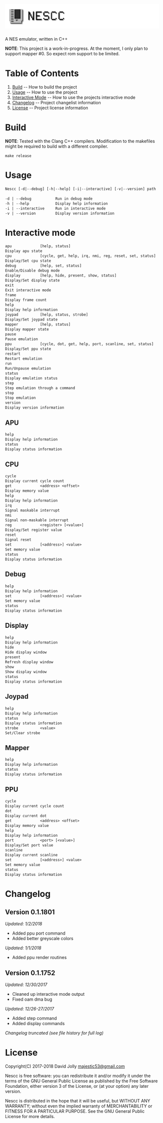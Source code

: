 ![Nescc](https://github.com/majestic53/nescc/blob/master/asset/logo.png "Nescc")
=====

A NES emulator, written in C++

__NOTE__: This project is a work-in-progress. At the moment, I only plan to support mapper #0. So expect rom support to be limited.

Table of Contents
=================

1. [Build](https://github.com/majestic53/nescc#build) -- How to build the project
2. [Usage](https://github.com/majestic53/nescc#usage) -- How to use the project
3. [Interactive Mode](https://github.com/majestic53/nescc#interactive-mode) -- How to use the projects interactive mode
4. [Changelog](https://github.com/majestic53/nescc#changelog) -- Project changelist information
5. [License](https://github.com/majestic53/nescc#license) -- Project license information

Build
=====

__NOTE__: Tested with the Clang C++ compilers. Modification to the makefiles might be required to build with a different compiler.

```
make release
```

Usage
=====

```
Nescc [-d|--debug] [-h|--help] [-i|--interactive] [-v|--version] path

-d | --debug           Run in debug mode
-h | --help            Display help information
-i | --interactive     Run in interactive mode
-v | --version         Display version information
```

Interactive mode
================

```
apu             [help, status]                                          Display apu state
cpu             [cycle, get, help, irq, nmi, reg, reset, set, status]   Display/Set cpu state
debug           [help, set, status]                                     Enable/Disable debug mode
display         [help, hide, present, show, status]                     Display/Set display state
exit                                                                    Exit interactive mode
frame                                                                   Display frame count
help                                                                    Display help information
joypad          [help, status, strobe]                                  Display/Set joypad state
mapper          [help, status]                                          Display mapper state
pause                                                                   Pause emulation
ppu             [cycle, dot, get, help, port, scanline, set, status]    Display/Set ppu state
restart                                                                 Restart emulation
run                                                                     Run/Unpause emulation
status                                                                  Display emulation status
step                                                                    Step emulation through a command
stop                                                                    Stop emulation
version                                                                 Display version information
```

APU
---

```
help                                                                    Display help information
status                                                                  Display status information
```

CPU
---

```
cycle                                                                   Display current cycle count
get             <address> <offset>                                      Display memory value
help                                                                    Display help information
irq                                                                     Signal maskable interrupt
nmi                                                                     Signal non-maskable interrupt
reg             <register> [<value>]                                    Display/Set register value
reset                                                                   Signal reset
set             [<address>] <value>                                     Set memory value
status                                                                  Display status information
```

Debug
-----

```
help                                                                    Display help information
set             [<address>] <value>                                     Set memory value
status                                                                  Display status information
```

Display
-------

```
help                                                                    Display help information
hide                                                                    Hide display window
present                                                                 Refresh display window
show                                                                    Show display window
status                                                                  Display status information
```

Joypad
------

```
help                                                                    Display help information
status                                                                  Display status information
strobe          <value>                                                 Set/Clear strobe
```

Mapper
------

```
help                                                                    Display help information
status                                                                  Display status information
```

PPU
---

```
cycle                                                                   Display current cycle count
dot                                                                     Display current dot
get             <address> <offset>                                      Display memory value
help                                                                    Display help information
port            <port> [<value>]                                        Display/Set port value
scanline                                                                Display current scanline
set             [<address>] <value>                                     Set memory value
status                                                                  Display status information
```

Changelog
=========

Version 0.1.1801
----------------
*Updated: 1/2/2018*

* Added ppu port command
* Added better greyscale colors

*Updated: 1/1/2018*

* Added ppu render routines

Version 0.1.1752
----------------
*Updated: 12/30/2017*

* Cleaned up interactive mode output
* Fixed oam dma bug

*Updated: 12/26-27/2017*

* Added step command
* Added display commands

*Changelog truncated (see file history for full log)*

License
=======

Copyright(C) 2017-2018 David Jolly <majestic53@gmail.com>

Nescc is free software: you can redistribute it and/or modify
it under the terms of the GNU General Public License as published by
the Free Software Foundation, either version 3 of the License, or
(at your option) any later version.

Nescc is distributed in the hope that it will be useful,
but WITHOUT ANY WARRANTY; without even the implied warranty of
MERCHANTABILITY or FITNESS FOR A PARTICULAR PURPOSE.  See the
GNU General Public License for more details.

